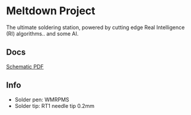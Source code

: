 # Meltdown Project
The ultimate soldering station, powered by cutting edge Real Intelligence (RI) algorithms.. and some AI.

## Docs
[Schematic PDF](hardware/pcb/meltdown_hardware/Schematics/Meltdown%20Project%20Schematic.PDF)

## Info
- Solder pen: WMRPMS
- Solder tip: RT1 needle tip 0.2mm
